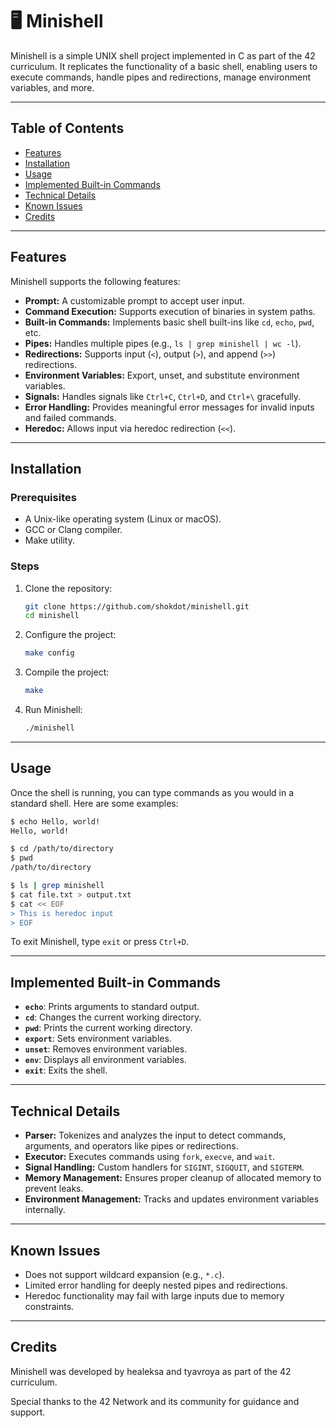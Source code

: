 # 🖥️ Minishell

Minishell is a simple UNIX shell project implemented in C as part of the 42 curriculum. It replicates the functionality of a basic shell, enabling users to execute commands, handle pipes and redirections, manage environment variables, and more.

---

## Table of Contents

- [Features](#features)
- [Installation](#installation)
- [Usage](#usage)
- [Implemented Built-in Commands](#implemented-built-in-commands)
- [Technical Details](#technical-details)
- [Known Issues](#known-issues)
- [Credits](#credits)

---

## Features

Minishell supports the following features:

- **Prompt:** A customizable prompt to accept user input.
- **Command Execution:** Supports execution of binaries in system paths.
- **Built-in Commands:** Implements basic shell built-ins like `cd`, `echo`, `pwd`, etc.
- **Pipes:** Handles multiple pipes (e.g., `ls | grep minishell | wc -l`).
- **Redirections:** Supports input (`<`), output (`>`), and append (`>>`) redirections.
- **Environment Variables:** Export, unset, and substitute environment variables.
- **Signals:** Handles signals like `Ctrl+C`, `Ctrl+D`, and `Ctrl+\` gracefully.
- **Error Handling:** Provides meaningful error messages for invalid inputs and failed commands.
- **Heredoc:** Allows input via heredoc redirection (`<<`).

---

## Installation

### Prerequisites

- A Unix-like operating system (Linux or macOS).
- GCC or Clang compiler.
- Make utility.

### Steps

1. Clone the repository:
   ```bash
   git clone https://github.com/shokdot/minishell.git
   cd minishell
   ```
2. Configure the project:
   ```bash
   make config
   ```
3. Compile the project:
   ```bash
   make
   ```
4. Run Minishell:
   ```bash
   ./minishell
   ```

---

## Usage

Once the shell is running, you can type commands as you would in a standard shell. Here are some examples:

```bash
$ echo Hello, world!
Hello, world!

$ cd /path/to/directory
$ pwd
/path/to/directory

$ ls | grep minishell
$ cat file.txt > output.txt
$ cat << EOF
> This is heredoc input
> EOF
```

To exit Minishell, type `exit` or press `Ctrl+D`.

---

## Implemented Built-in Commands

- **`echo`**: Prints arguments to standard output.
- **`cd`**: Changes the current working directory.
- **`pwd`**: Prints the current working directory.
- **`export`**: Sets environment variables.
- **`unset`**: Removes environment variables.
- **`env`**: Displays all environment variables.
- **`exit`**: Exits the shell.

---

## Technical Details

- **Parser:** Tokenizes and analyzes the input to detect commands, arguments, and operators like pipes or redirections.
- **Executor:** Executes commands using `fork`, `execve`, and `wait`.
- **Signal Handling:** Custom handlers for `SIGINT`, `SIGQUIT`, and `SIGTERM`.
- **Memory Management:** Ensures proper cleanup of allocated memory to prevent leaks.
- **Environment Management:** Tracks and updates environment variables internally.

---

## Known Issues

- Does not support wildcard expansion (e.g., `*.c`).
- Limited error handling for deeply nested pipes and redirections.
- Heredoc functionality may fail with large inputs due to memory constraints.

---

## Credits

Minishell was developed by healeksa and tyavroya as part of the 42 curriculum.

Special thanks to the 42 Network and its community for guidance and support.
